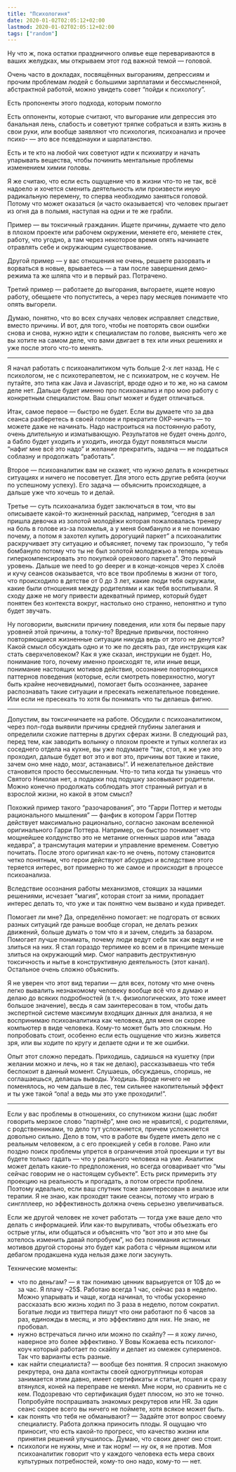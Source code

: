 ```yaml
---
title: "Психологиня"
date: 2020-01-02T02:05:12+02:00
lastmod: 2020-01-02T02:05:12+02:00
tags: ["random"]
---
```


Ну что ж, пока остатки праздничного оливье еще перевариваются в ваших желудках, мы открываем этот год важной темой — головой.

Очень часто в докладах, посвящённых выгораниям, депрессиям и прочим проблемам людей с большими зарплатами и бессмысленной, абстрактной работой, можно увидеть совет “пойди к психологу”. 

Есть пропоненты этого подхода, которым помогло

Есть оппоненты, которые считают, что выгорание или депрессия это банальная лень, слабость и советуют тряпке собраться и взять жизнь в свои руки, или вообще заявляют что психология, психоанализ и прочее психо- — это все псевдонауки и шарлатанство. 

Есть и те кто на любой чих советуют идти к психиатру и начать упарывать вещества, чтобы починить ментальные проблемы изменением химии головы.

Я же считаю, что если есть ощущение что в жизни что-то не так, всё надоело и хочется сменить деятельность или произвести иную радикальную перемену, то сперва необходимо заняться головой. Потому что может оказаться (и часто оказывается) что человек прыгает из огня да в полымя, наступая на одни и те же грабли. 

Пример — вы токсичный гражданин. Ищете причины, думаете что дело в плохом проекте или рабочем окружении, меняете его, меняете стек, работу, что угодно, а там через некоторое время опять начинаете отравлять себе и окружающим существование. 

Другой пример — у вас отношения не очень, решаете разорвать и ворваться в новые, врываетесь — а там после завершения демо-режима та же шляпа что и в первый раз. Потрачено.

Третий пример — работаете до выгорания, выгораете, ищете новую работу, обещаете что попуститесь, а через пару месяцев понимаете что опять выгорели.

Думаю, понятно, что во всех случаях человек исправляет следствие, вместо причины. И вот, для того, чтобы не повторять свои ошибки снова и снова, нужно идти к специалистам по голове, выяснять чего же вы хотите на самом деле, что вами двигает в тех или иных решениях и уже после этого что-то менять.

---

Я начал работать с психоаналитиком чуть больше 2-х лет назад. Не с психологом, не с психотерапевтом, не с психиатром, не с коучем. Не путайте, это типа как Java и Javascript, вроде одно и то же, но на самом деле нет. Дальше будет именно про психоанализ и про мою работу с конкретным специалистом. Ваш опыт может и будет отличаться. 

Итак, самое первое — быстро не будет. Если вы думаете что за два сеанса разберетесь в своей голове и прекратите ОКР-ничать — то можете даже не начинать. Надо настроиться на постоянную работу, очень длительную и изматывающую. Результатов не будет очень долго, а бабло будет уходить и уходить, иногда будут появляться мысли “нафиг мне всё это надо” и желание прекратить, задача — не поддаться соблазну и продолжать “работать”.

Второе — психоаналитик вам не скажет, что нужно делать в конкретных ситуациях и ничего не посоветует. Для этого есть другие ребята (коучи по успешному успеху). Его задача — объяснить происходящее, а дальше уже что хочешь то и делай.

Третье — суть психоанализа будет заключаться в том, что вы описываете какой-то жизненный расклад, например, “сегодня в зал пришла девочка из золотой молодёжи которая пожаловалась тренеру на боль в голове из-за похмелья, а у меня бомбануло и я не понимаю почему, а потом я захотел купить дорогущий паркет” а психоаналитик раскручивает эту ситуацию и объясняет, почему так произошло, “у тебя бомбануло потому что ты не был золотой молодежью а теперь хочешь гиперкомпенсировать это покупкой орехового паркета”. Это первый уровень. Дальше we need to go deeper и в конце-концов через X слоёв и кучу сеансов оказывается, что все твои проблемы в жизни от того, что происходило в детстве от 0 до 3 лет, какие люди тебя окружали, какие были отношения между родителями и как тебя воспитывали. Я сходу даже не могу привести адекватный пример, который будет понятен без контекста вокруг, настолько оно странно, непонятно и тупо будет звучать.

Ну поговорили, выяснили причину поведения, или хотя бы первые пару уровней этой причины, а толку-то? Вредные привычки, постоянно повторяющиеся жизненные ситуации никуда ведь от этого не денутся? Какой смысл обсуждать одно и то же по десять раз, где инструкция как стать сверхчеловеком? Как я уже сказал, инструкции не будет. Но, понимание того, почему именно происходят те, или иные вещи, понимание настоящих мотивов действия, осознание повторяющихся паттернов поведения (которые, если смотреть поверхностно, могут быть крайне неочевидными), помогает быть осознаннее, заранее распознавать такие ситуации и пресекать нежелательное поведение. Или если не пресекать то хотя бы понимать что ты делаешь фигню.

---

Допустим, вы токсичничаете на работе. Обсудили с психоаналитиком, через пол-года выявили причины средней глубины залегания и определили схожие паттерны в других сферах жизни. В следующий раз, перед тем, как заводить волынку о плохом проекте и тупых коллегах из соседнего отдела на кухне, вы уже подумаете “так, стоп, я же уже это проходил, дальше будет вот это и вот это, причины вот такие и такие, зачем оно мне надо, мозг, астанавись!”. И нежелательное действие становится просто бессмысленным. Что-то типа когда ты узнаешь что Святого Николая нет, а подарки под подушку засовывают родители. Можно конечно продолжать соблюдать этот странный ритуал и в взрослой жизни, но какой в этом смысл? 

Похожий пример такого “разочарования”, это “Гарри Поттер и методы рационального мышления” — фанфик в котором Гарри Поттер действует максимально рационально, согласно законам вселенной оригинального Гарри Поттера. Например, он быстро понимает что мощнейшее колдунство это не метание огненных шаров или “авада кедавра”, а трансмутация материи и управление временем. Советую почитать. После этого оригинал как-то не очень, потому становится четко понятным, что герои действуют абсурдно и вследствие этого теряется интерес, вот примерно то же самое и происходит в процессе психоанализа.

Вследствие осознания работы механизмов, стоящих за нашими решениями, исчезает “магия”, которая стоит за ними, пропадает интерес делать то, что уже и так понятно чем вызвано и куда приведет.

Помогает ли мне? Да, определённо помогает: не подгорать от всяких разных ситуаций где раньше вообще сгорал, не делать резких движений, больше думать о том что я и зачем, следить за базаром. Помогает лучше понимать, почему люди ведут себя так как ведут и не злиться на них. Я стал гораздо терпимее ко всем и в принципе меньше злиться на окружающий мир. Смог направить деструктивную токсичность и нытье в конструктивную деятельность (этот канал). Остальное очень сложно объяснить.

Я не уверен что этот вид терапии — для всех, потому что мне очень легко вывалить незнакомому человеку вообще всё что я думаю и делаю до всяких подробностей (в т.ч. физиологических, это тоже имеет большое значение), весдь я сам заинтересован в том, чтобы дать экспертной системе максимум входящих данных для анализа, я не воспринимаю психоаналитика как человека, для меня он скорее компьютер в виде человека. Кому-то может быть это сложным. Но попробовать стоит, особенно если есть ощущение что жизнь живется зря, или вы ходите по кругу и делаете одни и те же ошибки.

Опыт этот сложно передать. Приходишь, садишься на кушетку (при желании можно и лечь, но я так не делаю), рассказываешь что тебя беспокоит в данный момент. Слушаешь, обсуждаешь, споришь, не соглашаешься, делаешь выводы. Уходишь. Вроде ничего не поменялось, но чем дальше в лес, тем сильнее накопительный эффект и ты уже такой “опа! а ведь мы это уже проходили!”.

---

Если у вас проблемы в отношениях, со спутником жизни (щас любят говорить мерзкое слово “партнёр”, мне оно не нравится), с родителями, с родственниками, то дело тут усложняется, причем усложняется довольно сильно. Дело в том, что в работе вы будете иметь дело не с реальным человеком, а с его проекцией у себя в голове. Рано или поздно поиск проблемы упрется в ограничения этой проекции и тут вы будете только гадать — что у реального человека на уме. Аналитик может делать какие-то предположения, но всегда оговаривает что “мы сейчас говорим не о настоящем субъекте”. Есть риск примерить эту проекцию на реальность и прогадать, а потом огрести проблем. Поэтому идеально, если ваш спутник тоже заинтересован в анализе или терапии. Я не знаю, как проходят такие сеансы, потому что играю в синглплеер, но эффективность должна очень серьезно увеличиваться.

Если же другой человек не хочет работать — тогда уже ваше дело что делать с информацией. Или как-то выруливать, чтобы объезжать его острые углы, или общаться и объяснять что “вот это и это мне бы хотелось изменить давай попробуем”, но без понимания истинных мотивов другой стороны это будет как работа с чёрным ящиком или дебагом продакшена куда нельзя даже логи засунуть.

Технические моменты:

- что по деньгам? — я так понимаю ценник варьируется от 10$ до ∞ за час. Я плачу ~25$. Работаю всегда 1 час, сейчас раз в неделю. Можно упарывать и чаще, когда начинал, то чтобы ускоренно рассказать всю жизнь ходил по 3 раза в неделю, потом сократил. Богатые люди из твиттера пишут что они работают по 6 часов за раз, единожды в месяц, и это эффективно для них. Не знаю, не пробовал.
- нужно встречаться лично или можно по скайпу? — я хожу лично, наверное это более эффективно. У Вовы Кожаева есть психолог-коуч который работает по скайпу и делает из омежек суперменов. Так что варианты есть разные.
- как найти специалиста? — вообще без понятия. Я спросил знакомую рекрутера, она дала контакты своей одногруппницы которая занимается этим давно, имеет сертификаты и статьи, пошел и сразу втянулся, коней на переправе не менял. Мне норм, но сравнить не с кем. Подозреваю что сертификация будет плюсом, но это не точно. Попробуйте поспрашивать знакомых рекрутеров или HR. За один сеанс скорее всего вы ничего не поймете, хотя всякое может быть.
- как понять что тебя не обманывают? — Задайте этот вопрос своему специалисту. Работа должна приносить плоды. Я ощущаю что приносит, что есть какой-то прогресс, что качество жизни или принятия решений улучшилось. Думаю, что своих денег оно стоит.
- психологи не нужны, мне и так норм! — ну ок, я не против. Моя психоаналитик говорит что у каждого человека есть мера своих культурных потребностей, кому-то оно надо, кому-то — нет.
